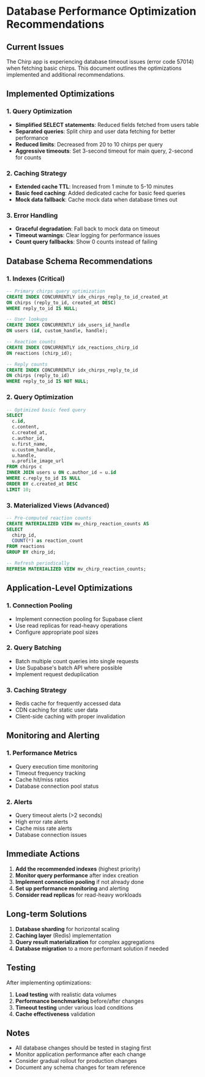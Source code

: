 # Database Performance Optimization Recommendations

## Current Issues

The Chirp app is experiencing database timeout issues (error code 57014) when fetching basic chirps. This document outlines the optimizations implemented and additional recommendations.

## Implemented Optimizations

### 1. Query Optimization
- **Simplified SELECT statements**: Reduced fields fetched from users table
- **Separated queries**: Split chirp and user data fetching for better performance
- **Reduced limits**: Decreased from 20 to 10 chirps per query
- **Aggressive timeouts**: Set 3-second timeout for main query, 2-second for counts

### 2. Caching Strategy
- **Extended cache TTL**: Increased from 1 minute to 5-10 minutes
- **Basic feed caching**: Added dedicated cache for basic feed queries
- **Mock data fallback**: Cache mock data when database times out

### 3. Error Handling
- **Graceful degradation**: Fall back to mock data on timeout
- **Timeout warnings**: Clear logging for performance issues
- **Count query fallbacks**: Show 0 counts instead of failing

## Database Schema Recommendations

### 1. Indexes (Critical)
```sql
-- Primary chirps query optimization
CREATE INDEX CONCURRENTLY idx_chirps_reply_to_id_created_at 
ON chirps (reply_to_id, created_at DESC) 
WHERE reply_to_id IS NULL;

-- User lookups
CREATE INDEX CONCURRENTLY idx_users_id_handle 
ON users (id, custom_handle, handle);

-- Reaction counts
CREATE INDEX CONCURRENTLY idx_reactions_chirp_id 
ON reactions (chirp_id);

-- Reply counts
CREATE INDEX CONCURRENTLY idx_chirps_reply_to_id 
ON chirps (reply_to_id) 
WHERE reply_to_id IS NOT NULL;
```

### 2. Query Optimization
```sql
-- Optimized basic feed query
SELECT 
  c.id,
  c.content,
  c.created_at,
  c.author_id,
  u.first_name,
  u.custom_handle,
  u.handle,
  u.profile_image_url
FROM chirps c
INNER JOIN users u ON c.author_id = u.id
WHERE c.reply_to_id IS NULL
ORDER BY c.created_at DESC
LIMIT 10;
```

### 3. Materialized Views (Advanced)
```sql
-- Pre-computed reaction counts
CREATE MATERIALIZED VIEW mv_chirp_reaction_counts AS
SELECT 
  chirp_id,
  COUNT(*) as reaction_count
FROM reactions
GROUP BY chirp_id;

-- Refresh periodically
REFRESH MATERIALIZED VIEW mv_chirp_reaction_counts;
```

## Application-Level Optimizations

### 1. Connection Pooling
- Implement connection pooling for Supabase client
- Use read replicas for read-heavy operations
- Configure appropriate pool sizes

### 2. Query Batching
- Batch multiple count queries into single requests
- Use Supabase's batch API where possible
- Implement request deduplication

### 3. Caching Strategy
- Redis cache for frequently accessed data
- CDN caching for static user data
- Client-side caching with proper invalidation

## Monitoring and Alerting

### 1. Performance Metrics
- Query execution time monitoring
- Timeout frequency tracking
- Cache hit/miss ratios
- Database connection pool status

### 2. Alerts
- Query timeout alerts (>2 seconds)
- High error rate alerts
- Cache miss rate alerts
- Database connection issues

## Immediate Actions

1. **Add the recommended indexes** (highest priority)
2. **Monitor query performance** after index creation
3. **Implement connection pooling** if not already done
4. **Set up performance monitoring** and alerting
5. **Consider read replicas** for read-heavy workloads

## Long-term Solutions

1. **Database sharding** for horizontal scaling
2. **Caching layer** (Redis) implementation
3. **Query result materialization** for complex aggregations
4. **Database migration** to a more performant solution if needed

## Testing

After implementing optimizations:

1. **Load testing** with realistic data volumes
2. **Performance benchmarking** before/after changes
3. **Timeout testing** under various load conditions
4. **Cache effectiveness** validation

## Notes

- All database changes should be tested in staging first
- Monitor application performance after each change
- Consider gradual rollout for production changes
- Document any schema changes for team reference
